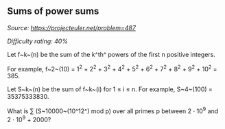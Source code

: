 Sums of power sums
------------------

*Source: https://projecteuler.net/problem=487*


*Difficulty rating: 40%*

Let f~k~(n) be the sum of the k^th^ powers of the first n positive
integers.

For example, f~2~(10) = 1<sup>2</sup> + 2<sup>2</sup> + 3<sup>2</sup> + 4<sup>2</sup> + 5<sup>2</sup> + 6<sup>2</sup> + 7<sup>2</sup> +
8<sup>2</sup> + 9<sup>2</sup> + 10<sup>2</sup> = 385.

Let S~k~(n) be the sum of f~k~(i) for 1 ≤ i ≤ n. For example, S~4~(100)
= 35375333830.

What is ∑ (S~10000~(10^12^) mod p) over all primes p between 2 ⋅ 10<sup>9</sup>
and 2 ⋅ 10<sup>9</sup> + 2000?
